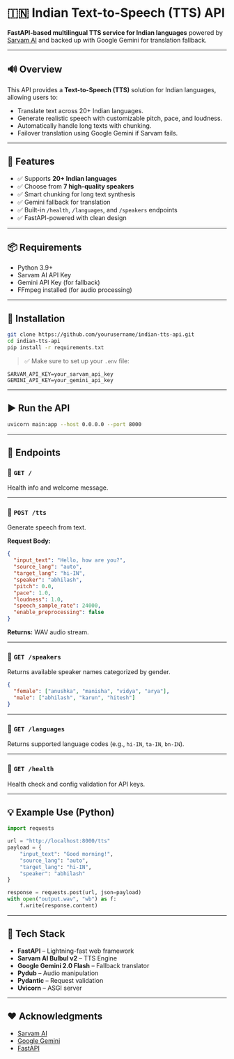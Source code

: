 
# 🇮🇳 Indian Text-to-Speech (TTS) API

**FastAPI-based multilingual TTS service for Indian languages** powered by [Sarvam AI](https://sarvam.ai/) and backed up with Google Gemini for translation fallback.

---

## 🔊 Overview

This API provides a **Text-to-Speech (TTS)** solution for Indian languages, allowing users to:
- Translate text across 20+ Indian languages.
- Generate realistic speech with customizable pitch, pace, and loudness.
- Automatically handle long texts with chunking.
- Failover translation using Google Gemini if Sarvam fails.

---

## 🚀 Features

- ✅ Supports **20+ Indian languages**
- ✅ Choose from **7 high-quality speakers**
- ✅ Smart chunking for long text synthesis
- ✅ Gemini fallback for translation
- ✅ Built-in `/health`, `/languages`, and `/speakers` endpoints
- ✅ FastAPI-powered with clean design

---

## 📦 Requirements

- Python 3.9+
- Sarvam AI API Key
- Gemini API Key (for fallback)
- FFmpeg installed (for audio processing)

---

## 🔧 Installation

```bash
git clone https://github.com/yourusername/indian-tts-api.git
cd indian-tts-api
pip install -r requirements.txt
```

> ✅ Make sure to set up your `.env` file:

```env
SARVAM_API_KEY=your_sarvam_api_key
GEMINI_API_KEY=your_gemini_api_key
```

---

## ▶️ Run the API

```bash
uvicorn main:app --host 0.0.0.0 --port 8000
```

---

## 📂 Endpoints

### 🔹 `GET /`

Health info and welcome message.

---

### 🔹 `POST /tts`

Generate speech from text.

**Request Body:**

```json
{
  "input_text": "Hello, how are you?",
  "source_lang": "auto",
  "target_lang": "hi-IN",
  "speaker": "abhilash",
  "pitch": 0.0,
  "pace": 1.0,
  "loudness": 1.0,
  "speech_sample_rate": 24000,
  "enable_preprocessing": false
}
```

**Returns:** WAV audio stream.

---

### 🔹 `GET /speakers`

Returns available speaker names categorized by gender.

```json
{
  "female": ["anushka", "manisha", "vidya", "arya"],
  "male": ["abhilash", "karun", "hitesh"]
}
```

---

### 🔹 `GET /languages`

Returns supported language codes (e.g., `hi-IN`, `ta-IN`, `bn-IN`).

---

### 🔹 `GET /health`

Health check and config validation for API keys.

---

## 💡 Example Use (Python)

```python
import requests

url = "http://localhost:8000/tts"
payload = {
    "input_text": "Good morning!",
    "source_lang": "auto",
    "target_lang": "hi-IN",
    "speaker": "abhilash"
}

response = requests.post(url, json=payload)
with open("output.wav", "wb") as f:
    f.write(response.content)
```

---

## 🧠 Tech Stack

- **FastAPI** – Lightning-fast web framework
- **Sarvam AI Bulbul v2** – TTS Engine
- **Google Gemini 2.0 Flash** – Fallback translator
- **Pydub** – Audio manipulation
- **Pydantic** – Request validation
- **Uvicorn** – ASGI server

---



## ❤️ Acknowledgments

- [Sarvam AI](https://sarvam.ai)
- [Google Gemini](https://ai.google.dev)
- [FastAPI](https://fastapi.tiangolo.com)
